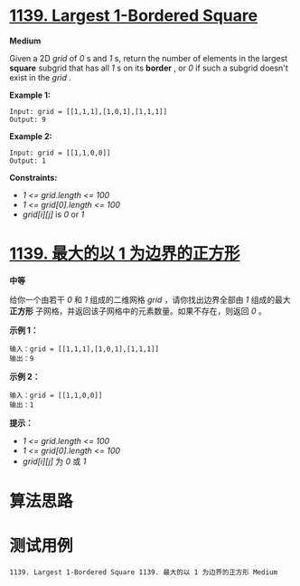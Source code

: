 # [1139. Largest 1-Bordered Square][enTitle]

**Medium**

Given a 2D  *grid*  of  *0* s and  *1* s, return the number of elements in the largest **square**  subgrid that has all  *1* s on its **border** , or  *0*  if such a subgrid doesn't exist in the  *grid* .



**Example 1:** 

```
Input: grid = [[1,1,1],[1,0,1],[1,1,1]]
Output: 9

```

**Example 2:** 

```
Input: grid = [[1,1,0,0]]
Output: 1

```



**Constraints:** 

-  *1 <= grid.length <= 100*  
-  *1 <= grid[0].length <= 100*  
-  *grid[i][j]*  is  *0*  or  *1* 


# [1139. 最大的以 1 为边界的正方形][cnTitle]

**中等**

给你一个由若干  *0*  和  *1*  组成的二维网格  *grid* ，请你找出边界全部由  *1*  组成的最大 **正方形**  子网格，并返回该子网格中的元素数量。如果不存在，则返回  *0* 。



**示例 1：** 

```
输入：grid = [[1,1,1],[1,0,1],[1,1,1]]
输出：9

```

**示例 2：** 

```
输入：grid = [[1,1,0,0]]
输出：1

```



**提示：** 

-  *1 <= grid.length <= 100*  
-  *1 <= grid[0].length <= 100*  
-  *grid[i][j]*  为  *0*  或  *1* 




# 算法思路

# 测试用例
```
1139. Largest 1-Bordered Square 1139. 最大的以 1 为边界的正方形 Medium
```

[enTitle]: https://leetcode.com/problems/largest-1-bordered-square/
[cnTitle]: https://leetcode-cn.com/problems/largest-1-bordered-square/
